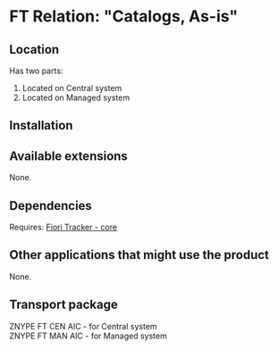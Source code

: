 # FT Relation: "Catalogs, As-is"

## Location
Has two parts:
1. Located on Central system
2. Located on Managed system

## Installation

## Available extensions
None.

## Dependencies
Requires: 
[Fiori Tracker - core](ft-core.md)

## Other applications that might use the product
None.

## Transport package
ZNYPE FT CEN AIC - for Central system<br>
ZNYPE FT MAN AIC - for Managed system
